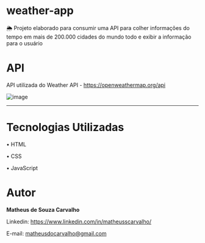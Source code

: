 # weather-app
🌦 Projeto elaborado para consumir uma API para colher informações do tempo em mais de 200.000 cidades do mundo todo  e exibir a informação para o usuário

# API
API utilizada do Weather API - https://openweathermap.org/api

![image](https://user-images.githubusercontent.com/73304785/230391800-4ec237cc-1722-4051-b106-7c8262bb5268.png)

<hr>



# Tecnologias Utilizadas

• HTML

• CSS

• JavaScript

# Autor

<b>Matheus de Souza Carvalho</b>


Linkedin: 
https://www.linkedin.com/in/matheusscarvalho/


E-mail:
matheusdocarvalho@gmail.com
